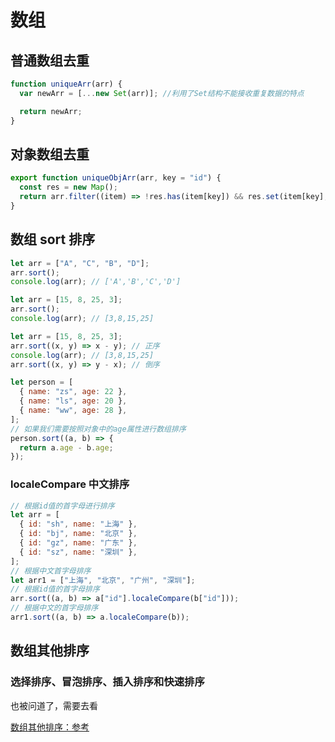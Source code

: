 # 数组

## 普通数组去重

```js
function uniqueArr(arr) {
  var newArr = [...new Set(arr)]; //利用了Set结构不能接收重复数据的特点

  return newArr;
}
```

## 对象数组去重

```js
export function uniqueObjArr(arr, key = "id") {
  const res = new Map();
  return arr.filter((item) => !res.has(item[key]) && res.set(item[key], 1));
}
```

## 数组 sort 排序

```js
let arr = ["A", "C", "B", "D"];
arr.sort();
console.log(arr); // ['A','B','C','D']
```

```js
let arr = [15, 8, 25, 3];
arr.sort();
console.log(arr); // [3,8,15,25]
```

```js
let arr = [15, 8, 25, 3];
arr.sort((x, y) => x - y); // 正序
console.log(arr); // [3,8,15,25]
arr.sort((x, y) => y - x); // 倒序
```

```js
let person = [
  { name: "zs", age: 22 },
  { name: "ls", age: 20 },
  { name: "ww", age: 28 },
];
// 如果我们需要按照对象中的age属性进行数组排序
person.sort((a, b) => {
  return a.age - b.age;
});
```

### localeCompare 中文排序

```js
// 根据id值的首字母进行排序
let arr = [
  { id: "sh", name: "上海" },
  { id: "bj", name: "北京" },
  { id: "gz", name: "广东" },
  { id: "sz", name: "深圳" },
];
// 根据中文首字母排序
let arr1 = ["上海", "北京", "广州", "深圳"];
// 根据id值的首字母排序
arr.sort((a, b) => a["id"].localeCompare(b["id"]));
// 根据中文的首字母排序
arr1.sort((a, b) => a.localeCompare(b));
```

## 数组其他排序

### 选择排序、冒泡排序、插入排序和快速排序

也被问道了，需要去看

[数组其他排序：参考](https://blog.csdn.net/weixin_55992854/article/details/116849789)
